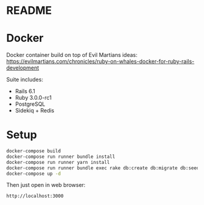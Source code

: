 # README

# Docker

Docker container build on top of Evil Martians ideas: https://evilmartians.com/chronicles/ruby-on-whales-docker-for-ruby-rails-development

Suite includes:

* Rails 6.1
* Ruby 3.0.0-rc1
* PostgreSQL
* Sidekiq + Redis
# Setup

```bash
docker-compose build
docker-compose run runner bundle install 
docker-compose run runner yarn install
docker-compose run runner bundle exec rake db:create db:migrate db:seed
docker-compose up -d
```
Then just open in web browser:

```http://localhost:3000```
